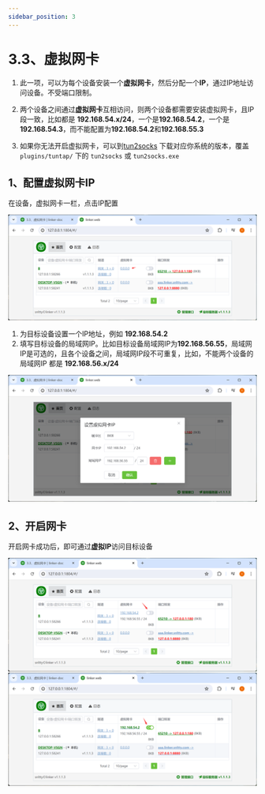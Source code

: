 ```yaml
---
sidebar_position: 3
---
```


# 3.3、虚拟网卡



1. 此一项，可以为每个设备安装一个**虚拟网卡**，然后分配一个**IP**，通过IP地址访问设备。不受端口限制。
2. 两个设备之间通过**虚拟网卡**互相访问，则两个设备都需要安装虚拟网卡，且IP段一致，比如都是 **192.168.54.x/24**，一个是**192.168.54.2**，一个是**192.168.54.3**，而不能配置为**192.168.54.2**和**192.168.55.3**

3. 如果你无法开启虚拟网卡，可以到<a target="_blank" href="https://github.com/xjasonlyu/tun2socks/releases/latest">tun2socks</a> 下载对应你系统的版本，覆盖`plugins/tuntap/` 下的 `tun2socks` 或 `tun2socks.exe`

## 1、配置虚拟网卡IP

在设备，虚拟网卡一栏，点击IP配置

![Docusaurus Plushie](./img/tuntap.png)


1. 为目标设备设置一个IP地址，例如 **192.168.54.2**
2. 填写目标设备的局域网IP。比如目标设备局域网IP为**192.168.56.55**，局域网IP是可选的，且各个设备之间，局域网IP段不可重复，比如，不能两个设备的局域网IP 都是 **192.168.56.x/24**

![Docusaurus Plushie](./img/tuntap1.png)

## 2、开启网卡

开启网卡成功后，即可通过**虚拟IP**访问目标设备

![Docusaurus Plushie](./img/tuntap2.png)
![Docusaurus Plushie](./img/tuntap3.png)